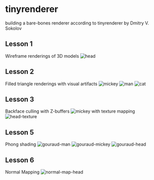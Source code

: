 # tinyrenderer
building a bare-bones renderer according to tinyrenderer by Dmitry V. Sokolov

## Lesson 1
Wireframe renderings of 3D models
![head](images/wireframe/head.png)

## Lesson 2
Filled triangle renderings with visual artifacts
![mickey](images/triangles/mickey.png)
![man](images/triangles/man.png)
![cat](images/triangles/colorful_cat.png)

## Lesson 3
Backface culling with Z-buffers
![mickey](images/z-buffer/mickey.png)
with texture mapping
![head-texture](images/z-buffer/head_texture.png)

## Lesson 5
Phong shading
![gouraud-man](images/gouraud/gouraud_man.png)
![gouraud-mickey](images/gouraud/gouraud_mickey.png)
![gouraud-head](images/gouraud/gouraud_head.png)

## Lesson 6
Normal Mapping
![normal-map-head](images/normal-map/head_nm.png)
